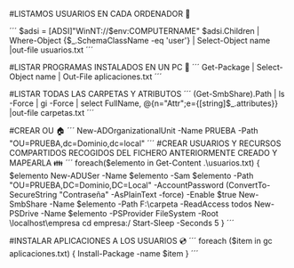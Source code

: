 #LISTAMOS USUARIOS EN CADA ORDENADOR :raising_hand:

´´´
$adsi = [ADSI]"WinNT://$env:COMPUTERNAME"
$adsi.Children | Where-Object {$_.SchemaClassName  -eq 'user'} | Select-Object name |out-file usuarios.txt
´´´


#LISTAR PROGRAMAS INSTALADOS EN UN PC :floppy_disk:
´´´
Get-Package | Select-Object name | Out-File aplicaciones.txt
´´´

#LISTAR TODAS LAS CARPETAS Y ATRIBUTOS 
´´´
(Get-SmbShare).Path | ls -Force | gi -Force | select FullName, @{n="Attr";e={[string]$_.attributes}} |out-file carpetas.txt
´´´




#CREAR OU :house:
´´´
New-ADOrganizationalUnit -Name PRUEBA -Path "OU=PRUEBA,dc=Dominio,dc=local"
´´´
#CREAR USUARIOS Y RECURSOS COMPARTIDOS RECOGIDOS DEL FICHERO ANTERIORMENTE CREADO Y MAPEARLA :family:
´´´
foreach($elemento in Get-Content .\usuarios.txt)
{
    $elemento
    New-ADUSer -Name $elemento -Sam $elemento -Path "OU=PRUEBA,DC=Dominio,DC=Local" -AccountPassword (ConvertTo-SecureString "Contraseña" -AsPlainText -force) -Enable $true
    New-SmbShare -Name $elemento -Path F:\carpeta -ReadAccess todos
    New-PSDrive -Name $elemento -PSProvider FileSystem -Root \\localhost\empresa
    cd empresa:/
    Start-Sleep -Seconds 5
}
´´´

#INSTALAR APLICACIONES A LOS USUARIOS :cd:
´´´
foreach ($item in gc aplicaciones.txt)
{
    Install-Package -name $item
}
´´´
